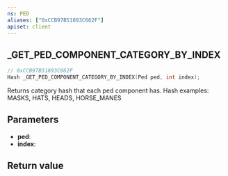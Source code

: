 ```yaml
---
ns: PED
aliases: ["0xCCB97B51893C662F"]
apiset: client
---
```

## _GET_PED_COMPONENT_CATEGORY_BY_INDEX

```c
// 0xCCB97B51893C662F
Hash _GET_PED_COMPONENT_CATEGORY_BY_INDEX(Ped ped, int index);
```

Returns category hash that each ped component has. Hash examples: MASKS, HATS, HEADS, HORSE_MANES

## Parameters
* **ped**:
* **index**:

## Return value
